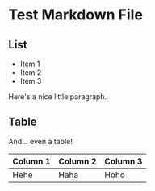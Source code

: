 # Test Markdown File

## List

- Item 1
- Item 2 
- Item 3

Here's a nice little paragraph.

## Table
And... even a table!

| Column 1 | Column 2 | Column 3 |
|----------|----------|----------|
| Hehe | Haha | Hoho |
